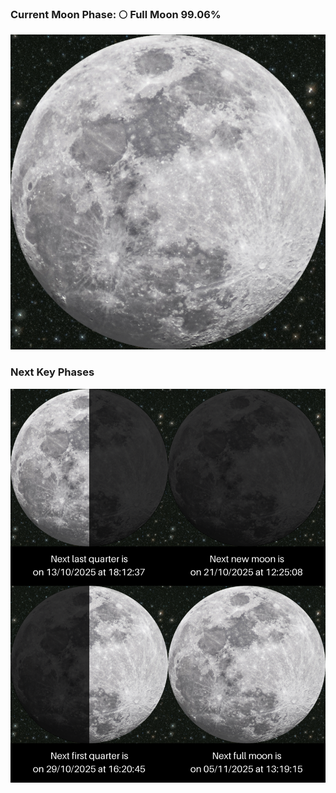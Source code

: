 ### Current Moon Phase: 🌕 Full Moon 99.06%
![Moon Phase](moonphase.png)
### Next Key Phases
![Gallery](gallery.png)